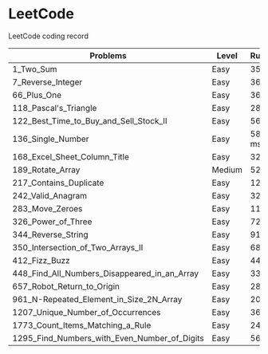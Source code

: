# LeetCode
LeetCode coding record

|Problems |Level   | Runtime |Language |
| ------- | ------- | ------- | ------- |
|1_Two_Sum|Easy|356 ms|python3|
|7_Reverse_Integer|Easy|36 ms|python3|
|66_Plus_One|Easy|36 ms|python3|
|118_Pascal's_Triangle|Easy|	28 ms|python3|
|122_Best_Time_to_Buy_and_Sell_Stock_II|Easy|56 ms|python3|
|136_Single_Number|Easy|5804 ms|python3|
|168_Excel_Sheet_Column_Title|Easy|32 ms|python3|
|189_Rotate_Array|Medium|52 ms|python3|
|217_Contains_Duplicate|Easy|124 ms|python3|
|242_Valid_Anagram|Easy|32 ms|python3|
|283_Move_Zeroes|Easy|116 ms|python3|
|326_Power_of_Three|Easy|72 ms|python3|
|344_Reverse_String|Easy|916 ms|python3|
|350_Intersection_of_Two_Arrays_II|Easy|68 ms|python3|
|412_Fizz_Buzz|Easy|44 ms|python3|
|448_Find_All_Numbers_Disappeared_in_an_Array|Easy|332 ms|python3|
|657_Robot_Return_to_Origin|Easy|284 ms|python3|
|961_N-Repeated_Element_in_Size_2N_Array|Easy|208 ms|python3|
|1207_Unique_Number_of_Occurrences|Easy|36 ms|python3|
|1773_Count_Items_Matching_a_Rule|Easy|240 ms|python3|
|1295_Find_Numbers_with_Even_Number_of_Digits|Easy|56 ms|python3|




